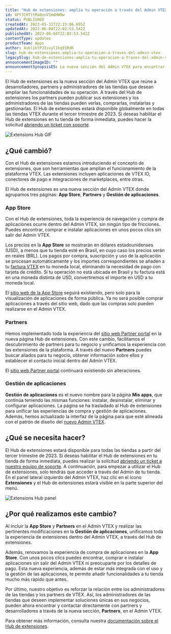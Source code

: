 ```yaml
---
title: "Hub de extensiones: amplía tu operación a través del Admin VTEX"
id: 4FYJCHTttMa0znV1mdHW9w
status: PUBLISHED
createdAt: 2023-05-31T22:15:06.695Z
updatedAt: 2023-06-04T22:02:53.542Z
publishedAt: 2023-06-04T22:02:53.542Z
contentType: updates
productTeam: Apps
author: 4ubliktPJIsvyl1hq91RdK
slug: hub-de-extensiones-amplia-tu-operacion-a-traves-del-admin-vtex
legacySlug: hub-de-extensiones-amplia-tu-operacion-a-traves-del-admin-vtex
announcementImageID: ""
announcementSynopsisES: La nueva sección del Admin VTEX para encontrar partners, agregar funcionalidades y gestionar extensiones
---
```


El Hub de extensiones es la nueva sección del Admin VTEX que reúne a desarrolladores, partners y administradores de las tiendas que desean ampliar las funcionalidades de su operación. A través del Hub de extensiones los partners pueden publicar sus extensiones y los administradores de las tiendas pueden verlas, comprarlas, instalarlas y gestionarlas. El Hub de extensiones estará disponible globalmente en todas las tiendas VTEX durante el tercer trimestre de 2023. Si deseas habilitar el Hub de extensiones en tu tienda de forma inmediata, puedes hacer la solicitud [abriendo un ticket con soporte](https://help.vtex.com/es/tutorial/abrir-tickets-para-el-soporte-vtex--16yOEqpO32UQYygSmMSSAM).

![Extensions Hub GIF](//images.ctfassets.net/alneenqid6w5/2J9kCcwWYl36mQjphjpoOv/ebae6d6f5ef33a29f0037730c2a64cea/Extensions_Hub.gif)

## ¿Qué cambió?

Con el Hub de extensiones estamos introduciendo el concepto de extensiones, que son herramientas que amplían el funcionamiento de la plataforma VTEX. Las extensiones incluyen aplicaciones de VTEX IO, conectores de pago e integraciones de marketplaces, entre otras.

El Hub de extensiones es una nueva sección del Admin VTEX donde agrupamos tres páginas: **App Store**,  **Partners** y **Gestión de aplicaciones**.

### App Store

Con el Hub de extensiones, toda la experiencia de navegación y compra de aplicaciones ocurre dentro del Admin VTEX, sin ningún tipo de fricciones. Puedes encontrar, comprar e instalar aplicaciones en unos pocos clics sin salir del Admin VTEX.

Los precios en la **App Store** se mostrarán en dólares estadounidenses (USD), a menos que tu tienda esté en Brasil, en cuyo caso los precios serán en reales (BRL). Los pagos por compra, suscripción y uso de la aplicación se procesan automáticamente y los importes correspondientes se añaden a tu [factura VTEX](https://help.vtex.com/es/tutorial/vision-general-facturacion--6UxfCl4fw4GmyQwoUuIcQs) en tu moneda local, eliminando la necesidad de pago con tarjeta de crédito. Si tu operación no está ubicada en Brasil y tu factura está en una moneda distinta de USD, convertiremos el importe en USD a tu moneda local.

<div class = "alert alert-info">
El <a href="http://apps.vtex.com/">sitio web de la App Store</a> seguirá existiendo, pero solo para la visualización de aplicaciones de forma pública. Ya no será posible comprar aplicaciones a través del sitio web, dado que las compras solo pueden realizarse en el Admin VTEX.
</div>

### Partners

Hemos implementado toda la experiencia del [sitio web Partner portal](https://partnerportal.vtex.com/) en la nueva página Hub de extensiones. Con este cambio, facilitamos el descubrimiento de partners para tu negocio y unificamos la experiencia con las extensiones de la plataforma. A través del nuevo **Partners** puedes buscar aliados para tu negocio, obtener información sobre ellos y establecer el contacto inicial dentro del Admin VTEX.

El [sitio web Partner portal](https://partnerportal.vtex.com/) continuará existiendo sin alteraciones.

### Gestión de aplicaciones

**Gestión de aplicaciones** es el nuevo nombre para la página **Mis apps**, que continúa teniendo las mismas funciones: instalar, desinstalar, eliminar y configurar aplicaciones. La página se ha trasladado al Hub de extensiones para unificar las experiencias de compra y gestión de aplicaciones. Además, hemos actualizado la interfaz de la página para que esté alineada con el patrón de diseño del [nuevo Admin VTEX](https://help.vtex.com/es/announcements/bienvenido-al-nuevo-admin-vtex--428AanFpOiQgRkaLvDHVO9).

## ¿Qué se necesita hacer?

El Hub de extensiones estará disponible para todas las tiendas a partir del tercer trimestre de 2023. Si deseas habilitar el Hub de extensiones en tu tienda de forma inmediata, puedes realizar la solicitud [abriendo un ticket a nuestro equipo de soporte](https://help.vtex.com/es/tutorial/abrir-tickets-para-el-soporte-vtex--16yOEqpO32UQYygSmMSSAM). A continuación, para empezar a utilizar el Hub de extensiones, solo tendrás que acceder a través del Admin de tu tienda. En el panel lateral izquierdo del Admin VTEX, haz clic en el ícono **Extensiones** y el Hub de extensiones estará visible en la parte superior del menú.

![Extensions Hub panel](//images.ctfassets.net/alneenqid6w5/6agEF92xgLL9slUgOgnI8j/d20a9d4bf800eeaa2e6b952c312b0982/Extensions_Hub_panel_ES.png)

## ¿Por qué realizamos este cambio?

Al incluir la **App Store** y **Partners** en el Admin VTEX y realizar las pertinentes modificaciones en la **Gestión de aplicaciones**, unificamos toda la experiencia de extensiones dentro del Admin VTEX, a través del Hub de extensiones. 

Además, renovamos la experiencia de compra de aplicaciones en la **App Store**. Con unos pocos clics puedes encontrar, comprar e instalar aplicaciones sin salir del Admin VTEX ni preocuparte por los detalles de pago. Esta nueva experiencia, además de estar más integrada con el uso y la gestión de las aplicaciones, te permite añadir funcionalidades a tu tienda mucho más rápido que antes.

Por último, nuestro objetivo es reforzar la relación entre los administradores de las tiendas y los partners de VTEX. Así, los administradores de las tiendas que deseen implementar soluciones únicas en sus negocios, pueden ahora encontrar y contactar directamente con partners y desarrolladores a través de la nueva sección, **Partners**, en el Admin VTEX.

Para obtener más información, consulta nuestra [documentación sobre el Hub de extensiones](https://help.vtex.com/es/tracks/hub-de-extensiones--AW7klkYMh557y5IUOgzco).
